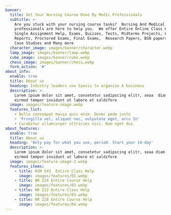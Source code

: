```yaml
---
banner:
  title: Get Your Nursing Course Done By Medic Professionals
  subtitle: >-
    Are you stuck with your nursing course tasks?  Nursing And Medical
    professionals are here to help you.  We offer Entire Online Class Help,
    Single Assignment Help, Exams, Quizzes, Tests, Midterms Projects, Lab
    Reports, Proctored Exams, Final Exams,  Research Papers, BSN papers, Essays,
    Case Studies and Many more
  character_image: images/banner/character.webp
  lamp_image: images/banner/lamp.webp
  cube_image: images/banner/cube.webp
  chess_image: images/banner/chess.webp
  form_action: '#'
about_info:
  enable: true
  title: About us
  heading: Industry leaders use Saasis to organize A business
  description: >-
    Lorem ipsum dolor sit amet, consetetur sadipscing elitr, seaa  diam nonumy
    eirmod tempor invidunt ut labore et saldzfore 
  image: images/feature-image.webp
  features_list:
    - Nulla consequat massa quis enim. Donec pede justo
    - 'Fringilla vel, aliquet nec, vulputate eget, arcu In'
    - Curabitur ullamcorper ultricies nisi. Nam eget dui.
about_features:
  enable: true
  title: About us
  heading: 'Only pay for what you use, period. Start your 14-day'
  description: >-
    Lorem ipsum dolor sit amet, consetetur sadipscing elitr, seaa diam nonumy
    eirmod tempor invidunt ut labore et saldzfore
  image: images/feature-image-2.webp
  features_items:
    - title: HSM 543  Entire Class Help
      image: images/features/01.webp
    - title: NR 224 Entire Course Help
      image: images/features/02.webp
    - title: NR 222 Entire Class Help
      image: images/features/03.webp
    - title: NR 228 Entire Course Help
      image: images/features/04.webp
---
```


